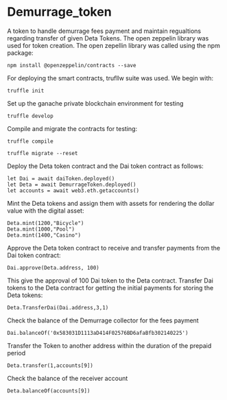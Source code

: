 # Demurrage_token
A token to handle demurrage fees payment and maintain regualtions regarding transfer of given Deta Tokens. The open zeppelin library was used for token creation. The open zepellin library was called using the npm package:
```shell
npm install @openzeppelin/contracts --save
```
For deploying the smart contracts, trufllw suite was used. We begin with:
```shell
truffle init
```
Set up the ganache private blockchain environment for testing
```shell
truffle develop
```
Compile and migrate the contracts for testing:
```shell
truffle compile
```
```shell
truffle migrate --reset
```
Deploy the Deta token contract and the Dai token contract as follows:
```shell
let Dai = await daiToken.deployed()
let Deta = await DemurrageToken.deployed()
let accounts = await web3.eth.getaccounts()
```
Mint the Deta tokens and assign them with assets for rendering the dollar value with the digital asset:
```shell
Deta.mint(1200,"Bicycle")
Deta.mint(1000,"Pool")
Deta.mint(1400,"Casino")
```
Approve the Deta token contract to receive and transfer payments from the Dai token contract:
```shell
Dai.approve(Deta.address, 100)
```
This give the approval of 100 Dai token to the Deta contract.
Transfer Dai tokens to the Deta contract for getting the initial payments for storing the Deta tokens:
```shell
Deta.TransferDai(Dai.address,3,1)
```
Check the balance of the Demurrage collector for the fees payment
```shell
Dai.balanceOf('0x583031D1113aD414F02576BD6afaBfb302140225')
```
Transfer the Token to another address within the duration of the prepaid period
```shell
Deta.transfer(1,accounts[9])
```
Check the balance of the receiver account
```shell
Deta.balanceOf(accounts[9])
```
